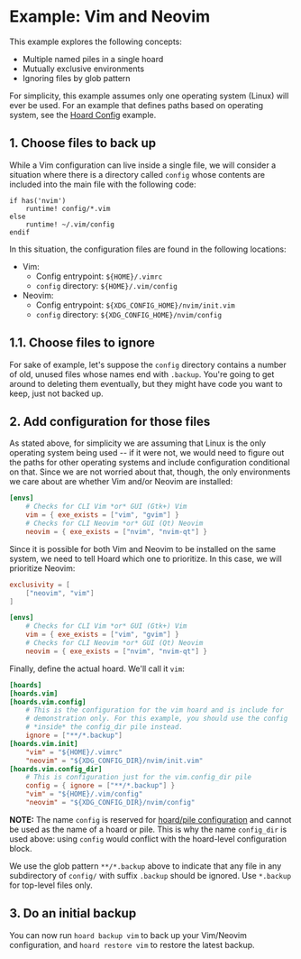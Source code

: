 # Example: Vim and Neovim

This example explores the following concepts:

- Multiple named piles in a single hoard
- Mutually exclusive environments
- Ignoring files by glob pattern

For simplicity, this example assumes only one operating system (Linux) will ever be used. For an example that defines
paths based on operating system, see the [Hoard Config](./hoard.md) example.

## 1. Choose files to back up

While a Vim configuration can live inside a single file, we will consider a situation where there is a directory
called `config` whose contents are included into the main file with the following code:

```vimscript
if has('nvim')
    runtime! config/*.vim
else
    runtime! ~/.vim/config
endif
```

In this situation, the configuration files are found in the following locations:

- Vim:
    - Config entrypoint: `${HOME}/.vimrc`
    - `config` directory: `${HOME}/.vim/config`
- Neovim:
    - Config entrypoint: `${XDG_CONFIG_HOME}/nvim/init.vim`
    - `config` directory: `${XDG_CONFIG_HOME}/nvim/config`

## 1.1. Choose files to ignore

For sake of example, let's suppose the `config` directory contains a number of old, unused files whose names
end with `.backup`. You're going to get around to deleting them eventually, but they might have code you want
to keep, just not backed up.

## 2. Add configuration for those files

As stated above, for simplicity we are assuming that Linux is the only operating system being used -- if it were
not, we would need to figure out the paths for other operating systems and include configuration conditional on
that. Since we are not worried about that, though, the only environments we care about are whether Vim and/or
Neovim are installed:

```toml
[envs]
    # Checks for CLI Vim *or* GUI (Gtk+) Vim
    vim = { exe_exists = ["vim", "gvim"] }
    # Checks for CLI Neovim *or* GUI (Qt) Neovim
    neovim = { exe_exists = ["nvim", "nvim-qt"] }
```

Since it is possible for both Vim and Neovim to be installed on the same system, we need to tell Hoard which
one to prioritize. In this case, we will prioritize Neovim:

```toml
exclusivity = [
    ["neovim", "vim"]
]

[envs]
    # Checks for CLI Vim *or* GUI (Gtk+) Vim
    vim = { exe_exists = ["vim", "gvim"] }
    # Checks for CLI Neovim *or* GUI (Qt) Neovim
    neovim = { exe_exists = ["nvim", "nvim-qt"] }
```

Finally, define the actual hoard. We'll call it `vim`:

```toml
[hoards]
[hoards.vim]
[hoards.vim.config]
    # This is the configuration for the vim hoard and is include for
    # demonstration only. For this example, you should use the config
    # *inside* the config_dir pile instead.
    ignore = ["**/*.backup"]
[hoards.vim.init]
    "vim" = "${HOME}/.vimrc"
    "neovim" = "${XDG_CONFIG_DIR}/nvim/init.vim"
[hoards.vim.config_dir]
    # This is configuration just for the vim.config_dir pile
    config = { ignore = ["**/*.backup"] }
    "vim" = "${HOME}/.vim/config"
    "neovim" = "${XDG_CONFIG_DIR}/nvim/config"
```

**NOTE:** The name `config` is reserved for [hoard/pile configuration](../../config/hoards-piles.md#pile-configuration)
and cannot be used as the name of a hoard or pile. This is why the name `config_dir` is used above: using `config` would
conflict with the hoard-level configuration block.

We use the glob pattern `**/*.backup` above to indicate that any file in any subdirectory of `config/` with suffix
`.backup` should be ignored. Use `*.backup` for top-level files only.

## 3. Do an initial backup

You can now run `hoard backup vim` to back up your Vim/Neovim configuration, and `hoard restore vim` to restore the
latest backup.
